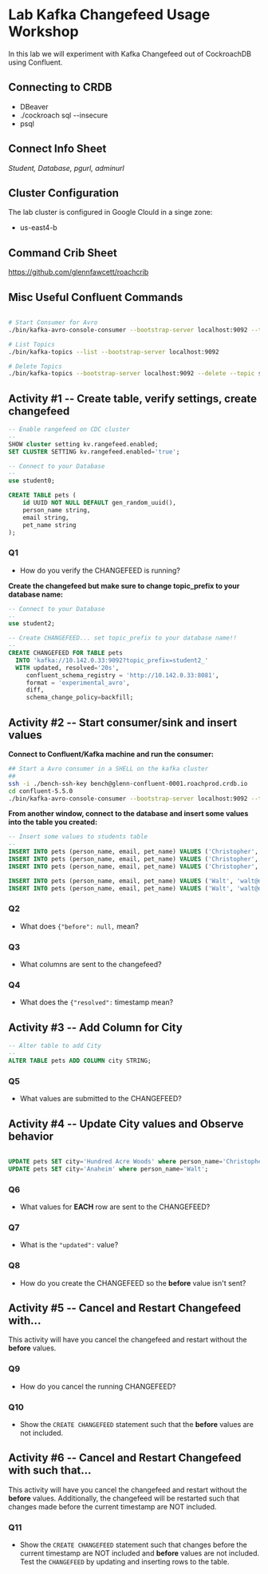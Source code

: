 # Lab Kafka Changefeed Usage Workshop

In this lab we will experiment with Kafka Changefeed out of CockroachDB using Confluent.


## Connecting to CRDB

* DBeaver
* ./cockroach sql --insecure
* psql

## Connect Info Sheet

*Student, Database, pgurl, adminurl*


## Cluster Configuration
The lab cluster is configured in Google Clould in a singe zone:

* us-east4-b


## Command Crib Sheet

https://github.com/glennfawcett/roachcrib


## Misc Useful Confluent Commands

```bash

# Start Consumer for Avro
./bin/kafka-avro-console-consumer --bootstrap-server localhost:9092 --topic student2_pets

# List Topics
./bin/kafka-topics --list --bootstrap-server localhost:9092

# Delete Topics
./bin/kafka-topics --bootstrap-server localhost:9092 --delete --topic student2_pets

```

## Activity #1 -- Create table, verify settings, create changefeed

```sql
-- Enable rangefeed on CDC cluster
--
SHOW cluster setting kv.rangefeed.enabled;
SET CLUSTER SETTING kv.rangefeed.enabled='true';

-- Connect to your Database
--
use student0;

CREATE TABLE pets (
    id UUID NOT NULL DEFAULT gen_random_uuid(),
    person_name string,
    email string,
    pet_name string 
);
```

### Q1
* How do you verify the CHANGEFEED is running?

**Create the changefeed but make sure to change topic_prefix to your database name:**
```sql
-- Connect to your Database
--
use student2;

-- Create CHANGEFEED... set topic_prefix to your database name!!
--
CREATE CHANGEFEED FOR TABLE pets
  INTO 'kafka://10.142.0.33:9092?topic_prefix=student2_'
  WITH updated, resolved='20s',
     confluent_schema_registry = 'http://10.142.0.33:8081',
     format = 'experimental_avro',
     diff,
     schema_change_policy=backfill;
```


## Activity #2 -- Start consumer/sink and insert values

**Connect to Confluent/Kafka machine and run the consumer:**
```bash
## Start a Avro consumer in a SHELL on the kafka cluster
##
ssh -i ./bench-ssh-key bench@glenn-confluent-0001.roachprod.crdb.io
cd confluent-5.5.0
./bin/kafka-avro-console-consumer --bootstrap-server localhost:9092 --topic student2_pets
```

**From another window, connect to the database and insert some values into the table you created:**
```sql
-- Insert some values to students table
--
INSERT INTO pets (person_name, email, pet_name) VALUES ('Christopher', 'crobin@100acrewoods.com', 'Pooh');	
INSERT INTO pets (person_name, email, pet_name) VALUES ('Christopher', 'crobin@100acrewoods.com', 'Tigger');	
INSERT INTO pets (person_name, email, pet_name) VALUES ('Christopher', 'crobin@100acrewoods.com', 'Piglet');	

INSERT INTO pets (person_name, email, pet_name) VALUES ('Walt', 'walt@disney.com', 'Mickey');	
INSERT INTO pets (person_name, email, pet_name) VALUES ('Walt', 'walt@disney.com', 'Minnie');	

```

### Q2
* What does `{"before": null,` mean?

### Q3
* What columns are sent to the changefeed?

### Q4
* What does the `{"resolved":` timestamp mean?

## Activity #3 -- Add Column for City

```sql
-- Alter table to add City
--
ALTER TABLE pets ADD COLUMN city STRING;

```

### Q5
* What values are submitted to the CHANGEFEED?


## Activity #4 -- Update City values and Observe behavior

```sql

UPDATE pets SET city='Hundred Acre Woods' where person_name='Christopher';
UPDATE pets SET city='Anaheim' where person_name='Walt';

```

### Q6
* What values for **EACH** row are sent to the CHANGEFEED?

### Q7
* What is the `"updated":` value?

### Q8
* How do you create the CHANGEFEED so the **before** value isn't sent?


## Activity #5 -- Cancel and Restart Changefeed with...

This activity will have you cancel the changefeed and restart without the **before** values. 

### Q9
* How do you cancel the running CHANGEFEED?

### Q10
* Show the `CREATE CHANGEFEED` statement such that the **before** values are not included.


## Activity #6 -- Cancel and Restart Changefeed with such that...

This activity will have you cancel the changefeed and restart without the **before** values.  Additionally, the changefeed will be restarted such that changes made before the current timestamp are NOT included.

### Q11
* Show the `CREATE CHANGEFEED` statement such that changes before the current timestamp are NOT included and **before** values are not included.  Test the `CHANGEFEED` by updating and inserting rows to the table.






